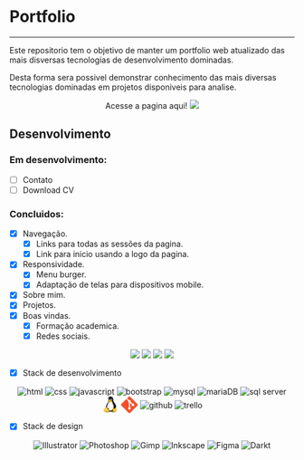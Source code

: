 # Portfolio
---
Este repositorio tem o objetivo de manter um portfolio web atualizado das mais disversas tecnologias de desenvolvimento dominadas.

Desta forma sera possivel demonstrar conhecimento das mais diversas tecnologias dominadas em projetos disponiveis para analise.


<div align="center">
Acesse a pagina aqui!

<a href="https://lucianolpsf.github.io/portfolio/" target="_blank">
    <img src="https://img.shields.io/badge/Portfolio-20B2AA?style=for-the-badge&logo=superuser&logoColor=white" target="_blank"/><a/>

 </div>

## Desenvolvimento

### Em desenvolvimento:

- [ ] Contato
- [ ] Download CV

### Concluidos:

- [X] Navegação.
    - [x] Links para todas as sessões da pagina.
    - [x] Link para inicio usando a logo da pagina.
- [x] Responsividade.
    - [x] Menu burger.
    - [x] Adaptação de telas para dispositivos mobile.
- [x] Sobre mim.
- [x] Projetos.
- [x] Boas vindas.
    - [x] Formação academica.
    - [x] Redes sociais.
<div align="center">
   <a href="https://www.linkedin.com/in/lucianolpsf/" target="_blank">
        <img src="https://img.shields.io/badge/LinkedIn-0077B5?style=for-the-badge&logo=linkedin&logoColor=white" target="_blank"/><a/>
    <a href="https://www.youtube.com/@proletariovencedor?sub_confirmation=1" target="_blank">
        <img src="https://img.shields.io/badge/YouTube-FF0000?style=for-the-badge&logo=youtube&logoColor=white" target="_blank"/><a/>
    <a href="https://facebook.com/lucianolpsf" target="_blank">
        <img src="https://img.shields.io/badge/Facebook-1877F2?style=for-the-badge&logo=facebook&logoColor=white" target="_blank"/><a/>
    <a href="https://instagram.com/lucianolpsf" target="_blank">
        <img src="https://img.shields.io/badge/Instagram-E4405F?style=for-the-badge&logo=instagram&logoColor=white" target="_blank"/><a/>
</div>

   - [x] Stack de desenvolvimento
<div align="center">
    <img align="center" alt="html" height="30" width="40" src="https://cdn.jsdelivr.net/gh/devicons/devicon/icons/html5/html5-original.svg">
    <img align="center" alt="css" height="30" width="40" src="https://cdn.jsdelivr.net/gh/devicons/devicon/icons/css3/css3-original.svg">
    <img align="center" alt="javascript" height="34" width="34" src="https://lucianolpsf.github.io/portfolio/assets/img/icons/Javascript.png">
    <img align="center" alt="bootstrap" height="40" width="40" src="https://lucianolpsf.github.io/portfolio/assets/img/icons/Bootstrap.png">
    <img align="center" alt="mysql" height="52" width="52" src="https://cdn.jsdelivr.net/gh/devicons/devicon/icons/mysql/mysql-original-wordmark.svg">
    <img align="center" alt="mariaDB" height="40" width="40" src="https://lucianolpsf.github.io/portfolio/assets/img/icons/MariaDB.png">
    <img align="center" alt="sql server" height="40" width="40" src="https://lucianolpsf.github.io/portfolio/assets/img/icons/SQL%20Server.png">
    <img align="center" alt="linux" height="30" width="30" src="https://raw.githubusercontent.com/devicons/devicon/master/icons/linux/linux-original.svg">
    <img align="center" alt="git" height="30" width="30" src="https://raw.githubusercontent.com/devicons/devicon/master/icons/git/git-original.svg">
    <img align="center" alt="github" height="40" width="40" src="https://img.icons8.com/?size=512&id=bVGqATNwfhYq&format=png">
    <img align="center" alt="trello" height="40" width="40" src="https://img.icons8.com/?size=512&id=21049&format=png">
</div>
    
   - [x] Stack de design
<div align="center">
    <img align="center" alt="Illustrator" height="30" width="40" src="https://cdn.jsdelivr.net/gh/devicons/devicon/icons/illustrator/illustrator-line.svg">
    <img align="center" alt="Photoshop" height="30" width="40" src="https://cdn.jsdelivr.net/gh/devicons/devicon/icons/photoshop/photoshop-line.svg">
    <img align="center" alt="Gimp" height="45" width="45" src="https://cdn.jsdelivr.net/gh/devicons/devicon/icons/gimp/gimp-original.svg">
    <img align="center" alt="Inkscape" height="40" width="40" src="https://cdn.jsdelivr.net/gh/devicons/devicon/icons/inkscape/inkscape-original.svg">
    <img align="center" alt="Figma" height="35" width="35" src="https://cdn.jsdelivr.net/gh/devicons/devicon/icons/figma/figma-original.svg">
    <img align="center" alt="Darkt" height="40" width="40" src="https://lucianolpsf.github.io/portfolio/assets/img/icons/Darktable.png">

</div>